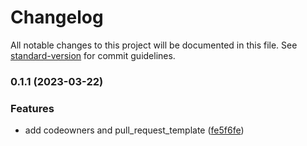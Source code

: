# Changelog

All notable changes to this project will be documented in this file. See [standard-version](https://github.com/conventional-changelog/standard-version) for commit guidelines.

### 0.1.1 (2023-03-22)


### Features

* add codeowners and pull_request_template ([fe5f6fe](https://github.com/bitRocket-dev/reactJS-app-boilerplate/commit/fe5f6fe373e955e6d7fc8590f7a6587425fc33c7))
